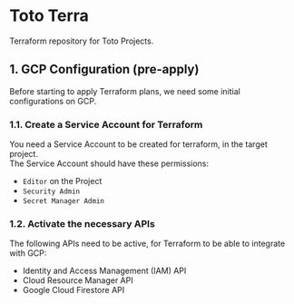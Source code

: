 # Toto Terra
Terraform repository for Toto Projects.

## 1. GCP Configuration (pre-apply)
Before starting to apply Terraform plans, we need some initial configurations on GCP. 

### 1.1. Create a Service Account for Terraform
You need a Service Account to be created for terraform, in the target project. <br>
The Service Account should have these permissions:
 * `Editor` on the Project 
 * `Security Admin`
 * `Secret Manager Admin`

### 1.2. Activate the necessary APIs
The following APIs need to be active, for Terraform to be able to integrate with GCP: 
 * Identity and Access Management (IAM) API 
 * Cloud Resource Manager API 
 * Google Cloud Firestore API 